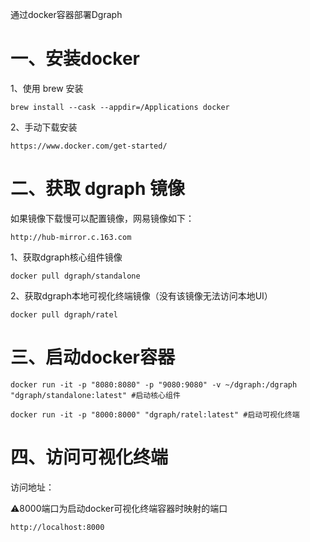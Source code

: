 通过docker容器部署Dgraph

# 一、安装docker

1、使用 brew 安装

```
brew install --cask --appdir=/Applications docker
```

2、手动下载安装

```
https://www.docker.com/get-started/
```

# 二、获取 dgraph 镜像

如果镜像下载慢可以配置镜像，网易镜像如下：

```
http://hub-mirror.c.163.com
```

1、获取dgraph核心组件镜像

```
docker pull dgraph/standalone
```

2、获取dgraph本地可视化终端镜像（没有该镜像无法访问本地UI）

```
docker pull dgraph/ratel
```

# 三、启动docker容器

```
docker run -it -p "8080:8080" -p "9080:9080" -v ~/dgraph:/dgraph "dgraph/standalone:latest" #启动核心组件
```

```
docker run -it -p "8000:8000" "dgraph/ratel:latest" #启动可视化终端
```

# 四、访问可视化终端

访问地址：

⚠️8000端口为启动docker可视化终端容器时映射的端口

```
http://localhost:8000
```

